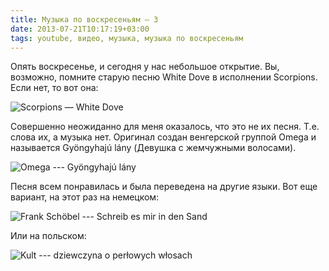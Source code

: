```yaml
---
title: Музыка по воскресеньям — 3
date: 2013-07-21T10:17:19+03:00
tags: youtube, видео, музыка, музыка по воскресеньям
---
```


Опять воскресенье, и сегодня у нас небольшое открытие. Вы, возможно, помните старую песню White Dove в исполнении Scorpions. Если нет, то вот она:

![Scorpions — White Dove](http://www.youtube.com/watch?v=dxQjMt5OHOc)

Совершенно неожиданно для меня оказалось, что это не их песня. Т.е. слова их, а музыка нет. Оригинал создан венгерской группой Omega и называется Gyöngyhajú lány (Девушка с жемчужными волосами).

![Omega --- Gyöngyhajú lány](http://www.youtube.com/watch?v=CGt-rTDkMcM)

Песня всем понравилась и была переведена на другие языки. Вот еще вариант, на этот раз на немецком:

![Frank Schöbel --- Schreib es mir in den Sand](http://www.youtube.com/watch?v=Vn8aYkxF_v8)

Или на польском:

![Kult --- dziewczyna o perłowych włosach](http://www.youtube.com/watch?v=jCdqJ3h9Xaw)